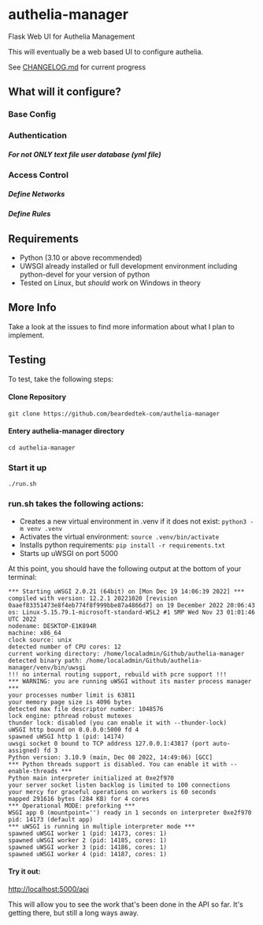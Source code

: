 # authelia-manager
Flask Web UI for Authelia Management

This will eventually be a web based UI to configure authelia.

See [CHANGELOG.md](CHANGELOG.md) for current progress
## What will it configure?
### Base Config
### Authentication
##### For not ONLY text file user database (yml file)
### Access Control
##### Define Networks
##### Define Rules

## Requirements
- Python (3.10 or above recommended)
- UWSGI already installed or full development environment including python-devel for your version of python
- Tested on Linux, but *should* work on Windows in theory

## More Info
Take a look at the issues to find more information about what I plan to implement.

## Testing
To test, take the following steps:
#### Clone Repository
```
git clone https://github.com/beardedtek-com/authelia-manager
```
#### Entery authelia-manager directory
```
cd authelia-manager
```

### Start it up
```
./run.sh
```
### run.sh takes the following actions:
- Creates a new virtual environment in .venv if it does not exist: `python3 -m venv .venv`
- Activates the virtual environment: `source .venv/bin/activate`
- Installs python requirements: `pip install -r requirements.txt`
- Starts up uWSGI on port 5000

At this point, you should have the following output at the bottom of your terminal:
```
*** Starting uWSGI 2.0.21 (64bit) on [Mon Dec 19 14:06:39 2022] ***
compiled with version: 12.2.1 20221020 [revision 0aaef83351473e8f4eb774f8f999bbe87a4866d7] on 19 December 2022 20:06:43
os: Linux-5.15.79.1-microsoft-standard-WSL2 #1 SMP Wed Nov 23 01:01:46 UTC 2022
nodename: DESKTOP-E1K894R
machine: x86_64
clock source: unix
detected number of CPU cores: 12
current working directory: /home/localadmin/Github/authelia-manager
detected binary path: /home/localadmin/Github/authelia-manager/venv/bin/uwsgi
!!! no internal routing support, rebuild with pcre support !!!
*** WARNING: you are running uWSGI without its master process manager ***
your processes number limit is 63811
your memory page size is 4096 bytes
detected max file descriptor number: 1048576
lock engine: pthread robust mutexes
thunder lock: disabled (you can enable it with --thunder-lock)
uWSGI http bound on 0.0.0.0:5000 fd 4
spawned uWSGI http 1 (pid: 14174)
uwsgi socket 0 bound to TCP address 127.0.0.1:43817 (port auto-assigned) fd 3
Python version: 3.10.9 (main, Dec 08 2022, 14:49:06) [GCC]
*** Python threads support is disabled. You can enable it with --enable-threads ***
Python main interpreter initialized at 0xe2f970
your server socket listen backlog is limited to 100 connections
your mercy for graceful operations on workers is 60 seconds
mapped 291616 bytes (284 KB) for 4 cores
*** Operational MODE: preforking ***
WSGI app 0 (mountpoint='') ready in 1 seconds on interpreter 0xe2f970 pid: 14173 (default app)
*** uWSGI is running in multiple interpreter mode ***
spawned uWSGI worker 1 (pid: 14173, cores: 1)
spawned uWSGI worker 2 (pid: 14185, cores: 1)
spawned uWSGI worker 3 (pid: 14186, cores: 1)
spawned uWSGI worker 4 (pid: 14187, cores: 1)
```
#### Try it out:
[http://localhost:5000/api](http://localhost:5000/api)

This will allow you to see the work that's been done in the API so far.  It's getting there, but still a long ways away.